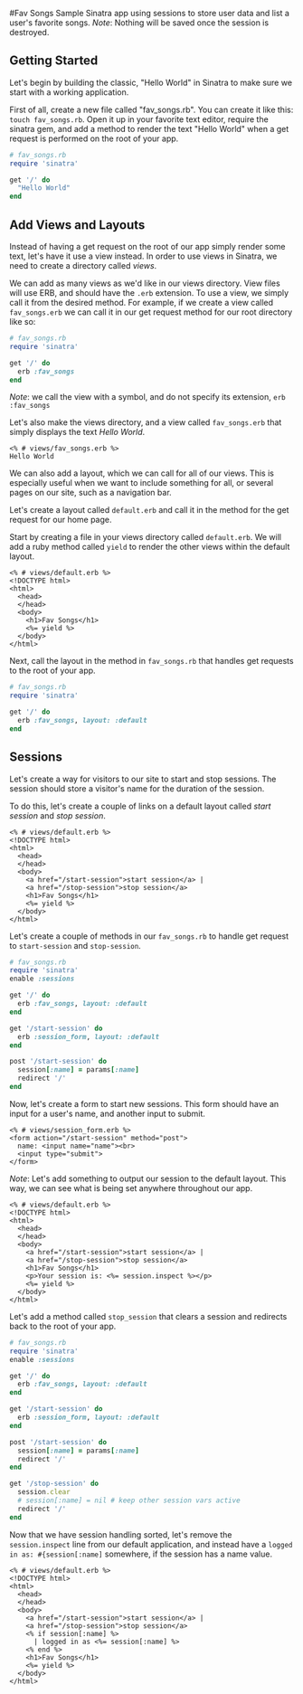 #Fav Songs
Sample Sinatra app using sessions to store user data and list a user's favorite songs. *Note*: Nothing will be saved once the session is destroyed.
## Getting Started
Let's begin by building the classic, "Hello World" in Sinatra to make sure we start with a working application.  
  
First of all, create a new file called "fav_songs.rb". You can create it like this: `touch fav_songs.rb`. Open it up in your favorite text editor, require the sinatra gem, and add a method to render the text "Hello World" when a get request is performed on the root of your app.  
```ruby
# fav_songs.rb
require 'sinatra'

get '/' do
  "Hello World"
end
```
## Add Views and Layouts
Instead of having a get request on the root of our app simply render some text, let's have it use a view instead. In order to use views in Sinatra, we need to create a directory called _views_.  
  
We can add as many views as we'd like in our views directory. View files will use ERB, and should have the `.erb` extension. To use a view, we simply call it from the desired method. For example, if we create a view called `fav_songs.erb` we can call it in our get request method for our root directory like so:
```ruby
# fav_songs.rb
require 'sinatra'

get '/' do
  erb :fav_songs
end
```
*Note*: we call the view with a symbol, and do not specify its
extension, `erb :fav_songs`  
  
Let's also make the views directory, and a view called `fav_songs.erb` that simply displays the text _Hello World_.
```erb
<% # views/fav_songs.erb %>
Hello World

```  
We can also add a layout, which we can call for all of our views. This is especially useful when we want to include something for all, or several pages on our site, such as a navigation bar.  
  
Let's create a layout called `default.erb` and call it in the method for the get request for our home page.  
  
Start by creating a file in your views directory called `default.erb`. We will add a ruby method called `yield` to render the other views within the default layout.  
```erb
<% # views/default.erb %>
<!DOCTYPE html>
<html>
  <head>
  </head>
  <body>
    <h1>Fav Songs</h1>
    <%= yield %>
  </body>
</html>
```
Next, call the layout in the method in `fav_songs.rb` that handles get requests to the root of your app.
```ruby
# fav_songs.rb
require 'sinatra'

get '/' do
  erb :fav_songs, layout: :default
end
```
## Sessions
Let's create a way for visitors to our site to start and stop
sessions. The session should store a visitor's name for the
duration of the session.  
  
To do this, let's create a couple of links on a default layout called _start session_ and _stop session_.
```erb
<% # views/default.erb %>
<!DOCTYPE html>
<html>
  <head>
  </head>
  <body>
    <a href="/start-session">start session</a> |
    <a href="/stop-session">stop session</a>
    <h1>Fav Songs</h1>
    <%= yield %>
  </body>
</html>
```
Let's create a couple of methods in our `fav_songs.rb` to handle get request to `start-session` and `stop-session`.
```ruby
# fav_songs.rb
require 'sinatra'
enable :sessions

get '/' do
  erb :fav_songs, layout: :default
end

get '/start-session' do
  erb :session_form, layout: :default
end

post '/start-session' do
  session[:name] = params[:name]
  redirect '/'
end
```

Now, let's create a form to start new sessions. This form should have an input for a user's name, and another input to submit.
```erb
<% # views/session_form.erb %>
<form action="/start-session" method="post">
  name: <input name="name"><br>
  <input type="submit">
</form>
```
*Note*: Let's add something to output our session to the default layout. This way, we can see what is being set anywhere throughout our app.
```erb
<% # views/default.erb %>
<!DOCTYPE html>
<html>
  <head>
  </head>
  <body>
    <a href="/start-session">start session</a> |
    <a href="/stop-session">stop session</a>
    <h1>Fav Songs</h1>
    <p>Your session is: <%= session.inspect %></p>
    <%= yield %>
  </body>
</html>
```
Let's add a method called `stop_session` that clears a session and redirects back to the root of your app.
```ruby
# fav_songs.rb
require 'sinatra'
enable :sessions

get '/' do
  erb :fav_songs, layout: :default
end

get '/start-session' do
  erb :session_form, layout: :default
end

post '/start-session' do
  session[:name] = params[:name]
  redirect '/'
end

get '/stop-session' do
  session.clear
  # session[:name] = nil # keep other session vars active
  redirect '/'
end
```
Now that we have session handling sorted, let's remove the `session.inspect` line from our default application, and instead have a `logged in as: #{session[:name]` somewhere, if the session has a name value.
```erb
<% # views/default.erb %>
<!DOCTYPE html>
<html>
  <head>
  </head>
  <body>
    <a href="/start-session">start session</a> |
    <a href="/stop-session">stop session</a>
    <% if session[:name] %>
      | logged in as <%= session[:name] %>
    <% end %>
    <h1>Fav Songs</h1>
    <%= yield %>
  </body>
</html>
```
